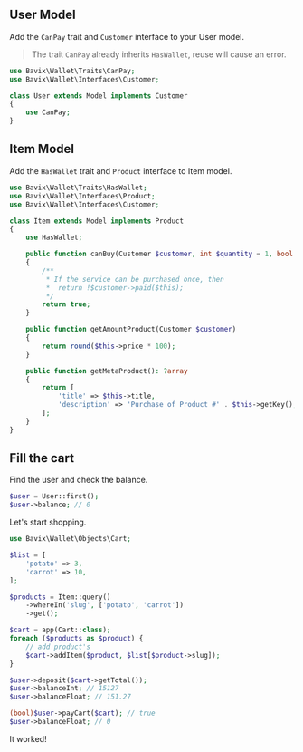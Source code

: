 ## User Model

Add the `CanPay` trait and `Customer` interface to your User model.

> The trait `CanPay` already inherits `HasWallet`, reuse will cause an error.

```php
use Bavix\Wallet\Traits\CanPay;
use Bavix\Wallet\Interfaces\Customer;

class User extends Model implements Customer
{
    use CanPay;
}
```

## Item Model

Add the `HasWallet` trait and `Product` interface to Item model.

```php
use Bavix\Wallet\Traits\HasWallet;
use Bavix\Wallet\Interfaces\Product;
use Bavix\Wallet\Interfaces\Customer;

class Item extends Model implements Product
{
    use HasWallet;

    public function canBuy(Customer $customer, int $quantity = 1, bool $force = false): bool
    {
        /**
         * If the service can be purchased once, then
         *  return !$customer->paid($this);
         */
        return true; 
    }

    public function getAmountProduct(Customer $customer)
    {
        return round($this->price * 100);
    }

    public function getMetaProduct(): ?array
    {
        return [
            'title' => $this->title, 
            'description' => 'Purchase of Product #' . $this->getKey(), 
        ];
    }
}
```

## Fill the cart

Find the user and check the balance.

```php
$user = User::first();
$user->balance; // 0
```

Let's start shopping.

```php
use Bavix\Wallet\Objects\Cart;

$list = [
    'potato' => 3,
    'carrot' => 10,
];

$products = Item::query()
    ->whereIn('slug', ['potato', 'carrot'])
    ->get();

$cart = app(Cart::class);
foreach ($products as $product) {
    // add product's
    $cart->addItem($product, $list[$product->slug]);
}

$user->deposit($cart->getTotal());
$user->balanceInt; // 15127
$user->balanceFloat; // 151.27

(bool)$user->payCart($cart); // true
$user->balanceFloat; // 0
```

It worked! 
